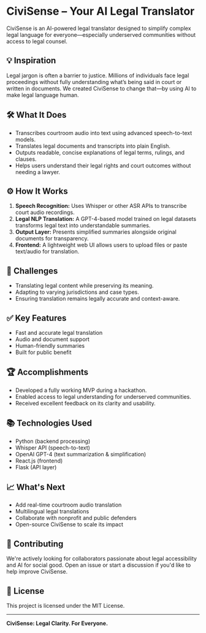 # CiviSense – Your AI Legal Translator

CiviSense is an AI-powered legal translator designed to simplify complex legal language for everyone—especially underserved communities without access to legal counsel.

## 💡 Inspiration

Legal jargon is often a barrier to justice. Millions of individuals face legal proceedings without fully understanding what’s being said in court or written in documents. We created CiviSense to change that—by using AI to make legal language human.

## 🛠️ What It Does

- Transcribes courtroom audio into text using advanced speech-to-text models.
- Translates legal documents and transcripts into plain English.
- Outputs readable, concise explanations of legal terms, rulings, and clauses.
- Helps users understand their legal rights and court outcomes without needing a lawyer.

## ⚙️ How It Works

1. **Speech Recognition:** Uses Whisper or other ASR APIs to transcribe court audio recordings.
2. **Legal NLP Translation:** A GPT-4-based model trained on legal datasets transforms legal text into understandable summaries.
3. **Output Layer:** Presents simplified summaries alongside original documents for transparency.
4. **Frontend:** A lightweight web UI allows users to upload files or paste text/audio for translation.

## 🚧 Challenges

- Translating legal content while preserving its meaning.
- Adapting to varying jurisdictions and case types.
- Ensuring translation remains legally accurate and context-aware.

## ✅ Key Features

- Fast and accurate legal translation
- Audio and document support
- Human-friendly summaries
- Built for public benefit

## 🏆 Accomplishments

- Developed a fully working MVP during a hackathon.
- Enabled access to legal understanding for underserved communities.
- Received excellent feedback on its clarity and usability.

## 📚 Technologies Used

- Python (backend processing)
- Whisper API (speech-to-text)
- OpenAI GPT-4 (text summarization & simplification)
- React.js (frontend)
- Flask (API layer)

## 📈 What's Next

- Add real-time courtroom audio translation
- Multilingual legal translations
- Collaborate with nonprofit and public defenders
- Open-source CiviSense to scale its impact

## 🤝 Contributing

We're actively looking for collaborators passionate about legal accessibility and AI for social good. Open an issue or start a discussion if you'd like to help improve CiviSense.

## 📄 License

This project is licensed under the MIT License.

---

**CiviSense: Legal Clarity. For Everyone.**
